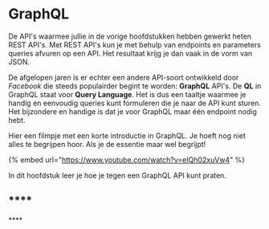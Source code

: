 # GraphQL

De API's waarmee jullie in de vorige hoofdstukken hebben gewerkt heten REST API's. Met REST API's kun je met behulp van endpoints en parameters queries afvuren op een API. Het resultaat krijg je dan vaak in de vorm van JSON.

De afgelopen jaren is er echter een andere API-soort ontwikkeld door _Facebook_ die steeds populairder begint te worden: **GraphQL** API's. De **QL** in GraphQL staat voor **Query Language**. Het is dus een taaltje waarmee je handig en eenvoudig queries kunt formuleren die je naar de API kunt sturen. Het bijzondere en handige is dat je voor GraphQL maar één endpoint nodig hebt. 

Hier een filmpje met een korte introductie in GraphQL. Je hoeft nog niet alles te begrijpen hoor. Als je de essentie maar wel begrijpt!

{% embed url="https://www.youtube.com/watch?v=eIQh02xuVw4" %}



In dit hoofdstuk leer je hoe je tegen een GraphQL API kunt praten.

## \*\*\*\*

\*\*\*\*

